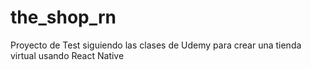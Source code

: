 # the_shop_rn

Proyecto de Test siguiendo las clases de Udemy para crear una tienda virtual usando React Native
